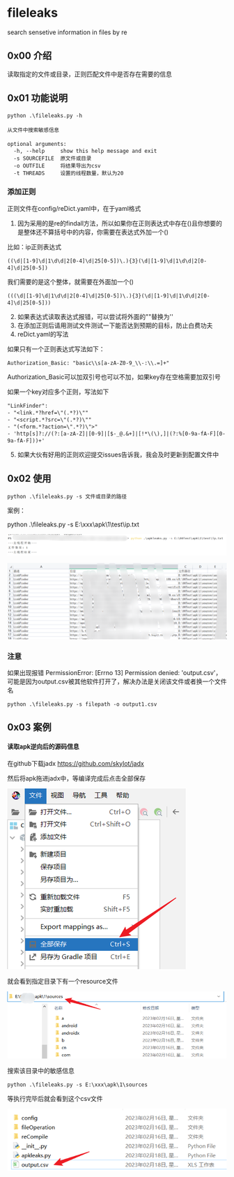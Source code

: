 # fileleaks
 search sensetive information in files by re

## 0x00 介绍

读取指定的文件或目录，正则匹配文件中是否存在需要的信息



## 0x01 功能说明

```
python .\fileleaks.py -h

从文件中搜索敏感信息

optional arguments:
  -h, --help     show this help message and exit
  -s SOURCEFILE  原文件或目录
  -o OUTFILE     将结果导出为csv
  -t THREADS     设置的线程数量，默认为20
```



### 添加正则

正则文件在config/reDict.yaml中，在于yaml格式



1. 因为采用的是re的findall方法，所以如果你在正则表达式中存在()且你想要的是整体还不算括号中的内容，你需要在表达式外加一个()

比如：ip正则表达式

```
((\d|[1-9]\d|1\d\d|2[0-4]\d|25[0-5])\.){3}(\d|[1-9]\d|1\d\d|2[0-4]\d|25[0-5])
```

我们需要的是这个整体，就需要在外面加一个()

```
(((\d|[1-9]\d|1\d\d|2[0-4]\d|25[0-5])\.){3}(\d|[1-9]\d|1\d\d|2[0-4]\d|25[0-5]))
```



2. 如果表达式读取表达式报错，可以尝试将外面的""替换为''
3. 在添加正则后请用测试文件测试一下能否达到预期的目标，防止白费功夫
4. reDict.yaml的写法

如果只有一个正则表达式写法如下：

```
Authorization_Basic: "basic\\s[a-zA-Z0-9_\\-:\\.=]+"
```

Authorization_Basic可以加双引号也可以不加，如果key存在空格需要加双引号

如果一个key对应多个正则，写法如下

```
"LinkFinder":
- "<link.*?href=\"(.*?)\""
- "<script.*?src=\"(.*?)\""
- "(<form.*?action=\".*?)\">"
- 'http[s]?://(?:[a-zA-Z]|[0-9]|[$-_@.&+]|[!*\(\),]|(?:%[0-9a-fA-F][0-9a-fA-F]))+'
```

5. 如果大伙有好用的正则欢迎提交issues告诉我，我会及时更新到配置文件中



## 0x02 使用

```
python .\fileleaks.py -s 文件或目录的路径
```

案例：

python .\fileleaks.py -s E:\xxx\apk\1\test\ip.txt

![image-20230218131742462](README.assets/image-20230218131742462.png)

![image-20230218131146944](README.assets/image-20230218131146944.png)



### 注意

如果出现报错 PermissionError: [Errno 13] Permission denied: 'output.csv'，可能是因为output.csv被其他软件打开了，解决办法是关闭该文件或者换一个文件名

```
python .\fileleaks.py -s filepath -o output1.csv
```



## 0x03 案例

#### 读取apk逆向后的源码信息

在github下载jadx https://github.com/skylot/jadx

然后将apk拖进jadx中，等编译完成后点击全部保存

![image-20230218132339514](README.assets/image-20230218132339514.png)

就会看到指定目录下有一个resource文件

![image-20230218132441832](README.assets/image-20230218132441832.png)

搜索该目录中的敏感信息

```
python .\fileleaks.py -s E:\xxx\apk\1\sources
```

等执行完毕后就会看到这个csv文件

![image-20230218132617525](README.assets/image-20230218132617525.png)